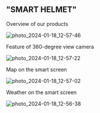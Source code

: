 ## "SMART HELMET"

Overview of our products

![photo_2024-01-18_12-57-46](https://github.com/JWEN0518/E-PORTFOLIO-SECP1513/assets/152403691/1edf57e5-66da-43a7-8c56-fa50e94ed617)


Feature of 360-degree view camera

![photo_2024-01-18_12-57-22](https://github.com/JWEN0518/E-PORTFOLIO-SECP1513/assets/152403691/7b4440f9-e370-40bc-a3ee-2b36604f9de4)



Map on the smart screen
   
![photo_2024-01-18_12-57-02](https://github.com/JWEN0518/E-PORTFOLIO-SECP1513/assets/152403691/4b226ed1-93ca-4e23-b334-074afdf5fbe4)


 Weather on the smart screen
   
![photo_2024-01-18_12-56-38](https://github.com/JWEN0518/E-PORTFOLIO-SECP1513/assets/152403691/05e48a0f-5acb-47ae-9963-c82199278c03)


